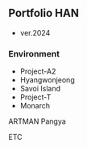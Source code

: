 ## Portfolio HAN
- ver.2024

### Environment
- Project-A2
- Hyangwonjeong
- Savoi Island
- Project-T
- Monarch

ARTMAN
Pangya

ETC
